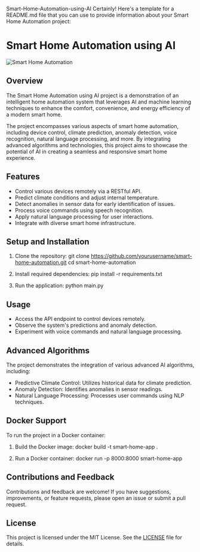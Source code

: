 Smart-Home-Automation-using-AI
Certainly! Here's a template for a README.md file that you can use to provide information about your Smart Home Automation project:

# Smart Home Automation using AI

![Smart Home Automation](/path/to/your/image.png)

## Overview

The Smart Home Automation using AI project is a demonstration of an intelligent home automation system that leverages AI and machine learning techniques to enhance the comfort, convenience, and energy efficiency of a modern smart home.

The project encompasses various aspects of smart home automation, including device control, climate prediction, anomaly detection, voice recognition, natural language processing, and more. By integrating advanced algorithms and technologies, this project aims to showcase the potential of AI in creating a seamless and responsive smart home experience.

## Features

- Control various devices remotely via a RESTful API.
- Predict climate conditions and adjust internal temperature.
- Detect anomalies in sensor data for early identification of issues.
- Process voice commands using speech recognition.
- Apply natural language processing for user interactions.
- Integrate with diverse smart home infrastructure.

## Setup and Installation

1. Clone the repository:
git clone https://github.com/yourusername/smart-home-automation.git cd smart-home-automation


2. Install required dependencies:
pip install -r requirements.txt


3. Run the application:
python main.py


## Usage

- Access the API endpoint to control devices remotely.
- Observe the system's predictions and anomaly detection.
- Experiment with voice commands and natural language processing.

## Advanced Algorithms

The project demonstrates the integration of various advanced AI algorithms, including:

- Predictive Climate Control: Utilizes historical data for climate prediction.
- Anomaly Detection: Identifies anomalies in sensor readings.
- Natural Language Processing: Processes user commands using NLP techniques.

## Docker Support

To run the project in a Docker container:

1. Build the Docker image:
docker build -t smart-home-app .


2. Run a Docker container:
docker run -p 8000:8000 smart-home-app


## Contributions and Feedback

Contributions and feedback are welcome! If you have suggestions, improvements, or feature requests, please open an issue or submit a pull request.

## License

This project is licensed under the MIT License. See the [LICENSE](/path/to/LICENSE) file for details.
